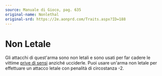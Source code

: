 ```yaml
---
source: Manuale di Gioco, pag. 635
original-name: Nonlethal
original-srd: https://2e.aonprd.com/Traits.aspx?ID=188
---
```


# Non Letale

Gli attacchi di quest'arma sono non letali e sono usati per far cadere le
vittime [prive di sensi](/condizioni/privo-di-sensi) anziché ucciderle. Puoi
usare un'arma non letale per effettuare un attacco letale con penalità di
circostanza -2.
